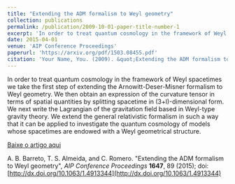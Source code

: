```yaml
---
title: "Extending the ADM formalism to Weyl geometry"
collection: publications
permalink: /publication/2009-10-01-paper-title-number-1
excerpt: 'In order to treat quantum cosmology in the framework of Weyl spacetimes we take the first step of extending the Arnowitt-Deser-Misner formalism to Weyl geometry. We then obtain an expression of the curvature tensor in terms of spatial quantities by splitting spacetime in (3+l)-dimensional form. We next write the Lagrangian of the gravitation field based in Weyl-type gravity theory. We extend the general relativistic formalism in such a way that it can be applied to investigate the quantum cosmology of models whose spacetimes are endowed with a Weyl geometrical structure.'
date: 2015-04-01
venue: 'AIP Conference Proceedings'
paperurl: 'https://arxiv.org/pdf/1503.08455.pdf'
citation: 'Your Name, You. (2009). &quot;Extending the ADM formalism to Weyl geometry.&quot; <i>Journal 1</i>. 1(1).'
---
```

In order to treat quantum cosmology in the framework of Weyl spacetimes we take the first step of extending the Arnowitt-Deser-Misner formalism to Weyl geometry. We then obtain an expression of the curvature tensor in terms of spatial quantities by splitting spacetime in (3+l)-dimensional form. We next write the Lagrangian of the gravitation field based in Weyl-type gravity theory. We extend the general relativistic formalism in such a way that it can be applied to investigate the quantum cosmology of models whose spacetimes are endowed with a Weyl geometrical structure.

[Baixe o artigo aqui](https://arxiv.org/pdf/1503.08455.pdf)

A. B. Barreto, T. S. Almeida, and C. Romero. "Extending the ADM formalism to Weyl geometry", <i>AIP Conference Proceedings</i> <b>1647</b>, 89 (2015); doi: [http://dx.doi.org/10.1063/1.4913344](http://dx.doi.org/10.1063/1.4913344)
